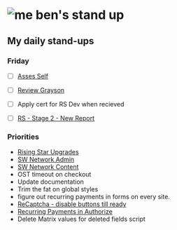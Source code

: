 # ![me](https://avatars2.githubusercontent.com/u/5232044?s=50&v=4) ben's stand up

## My daily stand-ups

### Friday

- [ ] [Asses Self](https://app.clickup.com/t/q50gzy)
- [ ] [Review Grayson](https://app.clickup.com/t/q50gzz)
- [ ] Apply cert for RS Dev when recieved
- [ ] [RS - Stage 2 - New Report](https://app.clickup.com/8537154/v/l/li/63072272?pr=12760709)


### Priorities 
    
- [Rising Star Upgrades](https://app.clickup.com/8537154/v/l/f/27554943?pr=12707202)
- [SW Network Admin](https://app.clickup.com/8537154/v/l/li/54890360?pr=12760709)
- [SW Network Content](https://app.clickup.com/8537154/v/l/li/54892353?pr=12760709)
- OST timeout on checkout
- Update documentation
- Trim the fat on global styles
- figure out recurring payments in forms on every site.
- [ReCaptcha - disable buttons till ready](https://projects.madebyspeak.com/#/tasks/17598281)
- [Recurring Payments in Authorize](https://projects.madebyspeak.com/#/tasks/16411534)
- Delete Matrix values for deleted fields script
